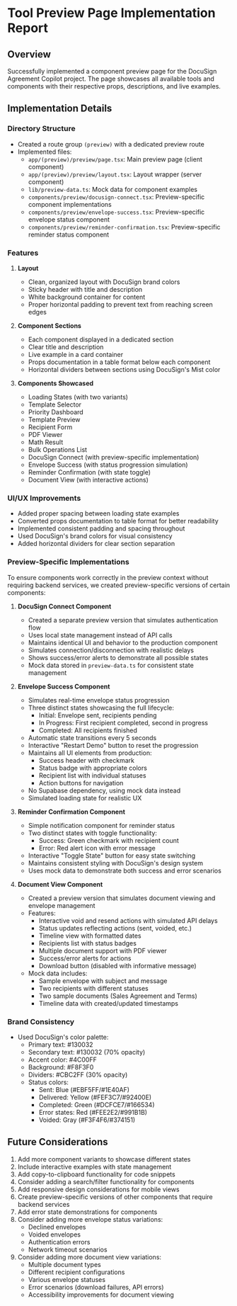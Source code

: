 # Tool Preview Page Implementation Report

## Overview
Successfully implemented a component preview page for the DocuSign Agreement Copilot project. The page showcases all available tools and components with their respective props, descriptions, and live examples.

## Implementation Details

### Directory Structure
- Created a route group `(preview)` with a dedicated preview route
- Implemented files:
  - `app/(preview)/preview/page.tsx`: Main preview page (client component)
  - `app/(preview)/preview/layout.tsx`: Layout wrapper (server component)
  - `lib/preview-data.ts`: Mock data for component examples
  - `components/preview/docusign-connect.tsx`: Preview-specific component implementations
  - `components/preview/envelope-success.tsx`: Preview-specific envelope status component
  - `components/preview/reminder-confirmation.tsx`: Preview-specific reminder status component

### Features
1. **Layout**
   - Clean, organized layout with DocuSign brand colors
   - Sticky header with title and description
   - White background container for content
   - Proper horizontal padding to prevent text from reaching screen edges

2. **Component Sections**
   - Each component displayed in a dedicated section
   - Clear title and description
   - Live example in a card container
   - Props documentation in a table format below each component
   - Horizontal dividers between sections using DocuSign's Mist color

3. **Components Showcased**
   - Loading States (with two variants)
   - Template Selector
   - Priority Dashboard
   - Template Preview
   - Recipient Form
   - PDF Viewer
   - Math Result
   - Bulk Operations List
   - DocuSign Connect (with preview-specific implementation)
   - Envelope Success (with status progression simulation)
   - Reminder Confirmation (with state toggle)
   - Document View (with interactive actions)

### UI/UX Improvements
- Added proper spacing between loading state examples
- Converted props documentation to table format for better readability
- Implemented consistent padding and spacing throughout
- Used DocuSign's brand colors for visual consistency
- Added horizontal dividers for clear section separation

### Preview-Specific Implementations
To ensure components work correctly in the preview context without requiring backend services, we created preview-specific versions of certain components:

1. **DocuSign Connect Component**
   - Created a separate preview version that simulates authentication flow
   - Uses local state management instead of API calls
   - Maintains identical UI and behavior to the production component
   - Simulates connection/disconnection with realistic delays
   - Shows success/error alerts to demonstrate all possible states
   - Mock data stored in `preview-data.ts` for consistent state management

2. **Envelope Success Component**
   - Simulates real-time envelope status progression
   - Three distinct states showcasing the full lifecycle:
     - Initial: Envelope sent, recipients pending
     - In Progress: First recipient completed, second in progress
     - Completed: All recipients finished
   - Automatic state transitions every 5 seconds
   - Interactive "Restart Demo" button to reset the progression
   - Maintains all UI elements from production:
     - Success header with checkmark
     - Status badge with appropriate colors
     - Recipient list with individual statuses
     - Action buttons for navigation
   - No Supabase dependency, using mock data instead
   - Simulated loading state for realistic UX

3. **Reminder Confirmation Component**
   - Simple notification component for reminder status
   - Two distinct states with toggle functionality:
     - Success: Green checkmark with recipient count
     - Error: Red alert icon with error message
   - Interactive "Toggle State" button for easy state switching
   - Maintains consistent styling with DocuSign's design system
   - Uses mock data to demonstrate both success and error scenarios

4. **Document View Component**
   - Created a preview version that simulates document viewing and envelope management
   - Features:
     - Interactive void and resend actions with simulated API delays
     - Status updates reflecting actions (sent, voided, etc.)
     - Timeline view with formatted dates
     - Recipients list with status badges
     - Multiple document support with PDF viewer
     - Success/error alerts for actions
     - Download button (disabled with informative message)
   - Mock data includes:
     - Sample envelope with subject and message
     - Two recipients with different statuses
     - Two sample documents (Sales Agreement and Terms)
     - Timeline data with created/updated timestamps

### Brand Consistency
- Used DocuSign's color palette:
  - Primary text: #130032
  - Secondary text: #130032 (70% opacity)
  - Accent color: #4C00FF
  - Background: #F8F3F0
  - Dividers: #CBC2FF (30% opacity)
  - Status colors:
    - Sent: Blue (#EBF5FF/#1E40AF)
    - Delivered: Yellow (#FEF3C7/#92400E)
    - Completed: Green (#DCFCE7/#166534)
    - Error states: Red (#FEE2E2/#991B1B)
    - Voided: Gray (#F3F4F6/#374151)

## Future Considerations
1. Add more component variants to showcase different states
2. Include interactive examples with state management
3. Add copy-to-clipboard functionality for code snippets
4. Consider adding a search/filter functionality for components
5. Add responsive design considerations for mobile views
6. Create preview-specific versions of other components that require backend services
7. Add error state demonstrations for components
8. Consider adding more envelope status variations:
   - Declined envelopes
   - Voided envelopes
   - Authentication errors
   - Network timeout scenarios
8. Consider adding more document view variations:
   - Multiple document types
   - Different recipient configurations
   - Various envelope statuses
   - Error scenarios (download failures, API errors)
   - Accessibility improvements for document viewing 